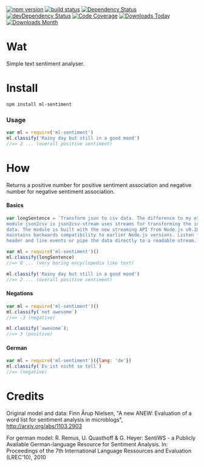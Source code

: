 [![npm version](https://badge.fury.io/js/ml-sentiment.svg)](https://badge.fury.io/js/ml-sentiment)
[![build status](http://img.shields.io/travis/syzer/sentiment-analyser.svg?style=flat)](http://travis-ci.org/syzer/sentiment-analyser)
[![Dependency Status](https://david-dm.org/syzer/sentiment-analyser.svg)](https://david-dm.org/syzer/sentiment-analyser)
[![devDependency Status](https://david-dm.org/syzer/sentiment-analyser/dev-status.svg)](https://david-dm.org/syzer/sentiment-analyser#info=devDependencies)
[![Code Coverage](https://img.shields.io/codecov/c/github/syzer/sentiment-analyser/master.svg)](https://codecov.io/github/syzer/sentiment-analyser?branch=master)
[![Downloads Today](https://img.shields.io/npm/dt/ml-sentiment.svg)](https://badge.fury.io/js/ml-sentiment)
[![Downloads Month](https://img.shields.io/npm/dm/ml-sentiment.svg)](https://badge.fury.io/js/ml-sentiment)

# Wat

Simple text sentiment analyser.


# Install

```sh
npm install ml-sentiment
```

### Usage

```js
var ml = require('ml-sentiment')
ml.classify('Rainy day but still in a good mood')
//=> 2 ... (overall positive sentiment)
```


# How

Returns a positive number for positive sentiment association
and negative number for negative sentiment association.

#### Basics

```js
var longSentence = `Transform json to csv data. The difference to my other
module json2csv is json2csv-stream uses streams for transforming the incoming
data. The module is built with the new streaming API from Node.js v0.10.0 but
maintains backwards compatibility to earlier Node.js versions. Listen for
header and line events or pipe the data directly to a readable stream.`

var ml = require('ml-sentiment')()
ml.classify(longSentence)
//=> 0 ... (very boring encyclopedia like text)

ml.classify('Rainy day but still in a good mood')
//=> 2 ... (overall positive sentiment)
```

#### Negations

```js
var ml = require('ml-sentiment')()
ml.classify(`not awesome`)
//=> -3 (negative)

ml.classify(`awesome`);
//=> 3 (positive)
```

#### German

```js
var ml = require('ml-sentiment')({lang: 'de'})
ml.classify(`Es ist nicht so toll`)
//=> (negative)
```

# Credits

Original model and data:
Finn Årup Nielsen, "A new ANEW: Evaluation of a word list for
sentiment analysis in microblogs", http://arxiv.org/abs/1103.2903

For german model:
R. Remus, U. Quasthoff & G. Heyer: SentiWS - a Publicly Available German-language Resource for Sentiment Analysis.
In: Proceedings of the 7th International Language Ressources and Evaluation (LREC'10), 2010
